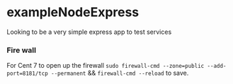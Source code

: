 # exampleNodeExpress
Looking to be a very simple express app to test services

### Fire wall 
For Cent 7 to open up the firewall `sudo firewall-cmd --zone=public --add-port=8181/tcp --permanent` && `firewall-cmd --reload` to save.
